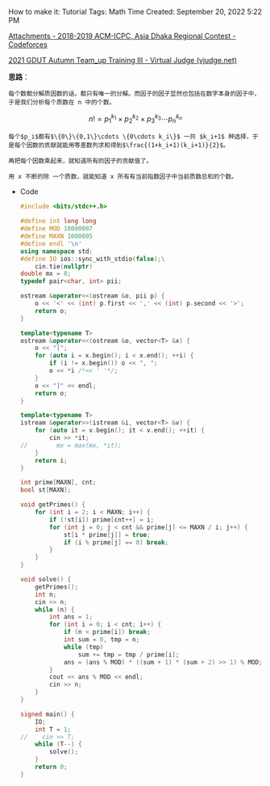 How to make it: Tutorial
Tags: Math
Time Created: September 20, 2022 5:22 PM

[Attachments - 2018-2019 ACM-ICPC, Asia Dhaka Regional Contest - Codeforces](https://codeforces.com/gym/102040/attachments)

[2021 GDUT Autumn Team_up Training III - Virtual Judge (vjudge.net)](https://vjudge.net/contest/459121#problem/C)

**思路**：

    每个数都分解质因数的话，都只有唯一的分解。而因子的因子显然也包括在数字本身的因子中，于是我们分析每个质数在 n 中的个数。

$$
n!=p_1^{k_1}\times p_2^{k_2}\times p_3^{k_3}\cdots p_n^{k_n}
$$

    每个$p_i$都有$\{0\}\{0,1\}\cdots \{0\cdots k_i\}$ 一共 $k_i+1$ 种选择，于是每个因数的贡献就能用等差数列求和得到$\frac{(1+k_i+1)(k_i+1)}{2}$。

    再把每个因数乘起来，就知道所有的因子的贡献值了。

    用 x 不断的除 一个质数，就能知道 x 所有有当前指数因子中当前质数总和的个数。

- Code
    
    ```cpp
    #include <bits/stdc++.h>
    
    #define int long long
    #define MOD 10000007
    #define MAXN 1000005
    #define endl '\n'
    using namespace std;
    #define IO ios::sync_with_stdio(false);\
        cin.tie(nullptr)
    double mx = 0;
    typedef pair<char, int> pii;
    
    ostream &operator<<(ostream &o, pii p) {
        o << '<' << (int) p.first << ',' << (int) p.second << '>';
        return o;
    }
    
    template<typename T>
    ostream &operator<<(ostream &o, vector<T> &x) {
        o << "[";
        for (auto i = x.begin(); i < x.end(); ++i) {
            if (i != x.begin()) o << ", ";
            o << *i /*<< ' '*/;
        }
        o << "]" << endl;
        return o;
    }
    
    template<typename T>
    istream &operator>>(istream &i, vector<T> &v) {
        for (auto it = v.begin(); it < v.end(); ++it) {
            cin >> *it;
    //        mx = max(mx, *it);
        }
        return i;
    }
    
    int prime[MAXN], cnt;
    bool st[MAXN];
    
    void getPrimes() {
        for (int i = 2; i < MAXN; i++) {
            if (!st[i]) prime[cnt++] = i;
            for (int j = 0; j < cnt && prime[j] <= MAXN / i; j++) {
                st[i * prime[j]] = true;
                if (i % prime[j] == 0) break;
            }
        }
    }
    
    void solve() {
        getPrimes();
        int n;
        cin >> n;
        while (n) {
            int ans = 1;
            for (int i = 0; i < cnt; i++) {
                if (n < prime[i]) break;
                int sum = 0, tmp = n;
                while (tmp)
                    sum += tmp = tmp / prime[i];
                ans = (ans % MOD) * ((sum + 1) * (sum + 2) >> 1) % MOD;
            }
            cout << ans % MOD << endl;
            cin >> n;
        }
    }
    
    signed main() {
        IO;
        int T = 1;
    //    cin >> T;
        while (T--) {
            solve();
        }
        return 0;
    }
    ```